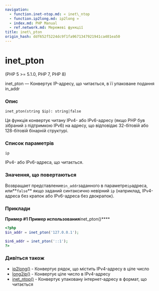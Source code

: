 ```yaml
---
navigation:
  - function.inet-ntop.md: « inet\_ntop
  - function.ip2long.md: ip2long »
  - index.md: PHP Manual
  - ref.network.md: Мережеві функції
title: inet\_pton
origin_hash: ddf652f5224dc9f1fa9671347921941ca401ea50
---
```

# inet\_pton

(PHP 5 >= 5.1.0, PHP 7, PHP 8)

inet\_pton — Конвертує IP-адресу, що читається, в її упаковане подання in\_addr

### Опис

```methodsynopsis
inet_pton(string $ip): string|false
```

Ця функція конвертує читану IPv4- або IPv6-адресу (якщо PHP був зібраний з підтримкою IPv6) на адресу, що відповідає 32-бітовій або 128-бітовій бінарній структурі.

### Список параметрів

`ip`

IPv4- або IPv6-адреса, що читається.

### Значення, що повертаються

Возвращает представление`in_addr`заданного в параметре`ip`адреса, или\*\*`false`\*\* якщо заданий синтаксично невірний `ip` (наприклад, IPv4-адреса без крапок або IPv6-адреса без двокрапок).

### Приклади

**Пример #1 Пример использования**inet\_pton()\*\*\*\*

```php
<?php
$in_addr = inet_pton('127.0.0.1');

$in6_addr = inet_pton('::1');
?>
```

### Дивіться також

-   [ip2long()](function.ip2long.md) \- Конвертує рядок, що містить IPv4-адресу в ціле число
-   [long2ip()](function.long2ip.md) \- Конвертує ціле число в IPv4-адресу
-   [inet\_ntop()](function.inet-ntop.md) \- Конвертує упаковану інтернет-адресу в формат, що читається
